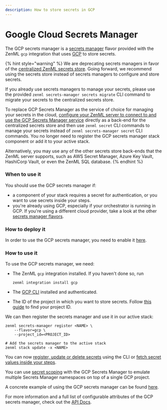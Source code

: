 ```yaml
---
description: How to store secrets in GCP
---
```


# Google Cloud Secrets Manager

The GCP secrets manager is a [secrets manager](./) flavor provided with the ZenML `gcp` integration that uses [GCP](https://cloud.google.com/secret-manager) to store secrets.

{% hint style="warning" %}
We are deprecating secrets managers in favor of the [centralized ZenML secrets store](../../../../old\_book/starter-guide/production-fundamentals/secrets-management.md#centralized-secrets-store). Going forward, we recommend using the secrets store instead of secrets managers to configure and store secrets.

If you already use secrets managers to manage your secrets, please use the provided `zenml secrets-manager secrets migrate` CLI command to migrate your secrets to the centralized secrets store.

To replace GCP Secrets Manager as the service of choice for managing your secrets in the cloud, [configure your ZenML server to connect to and use the GCP Secrets Manager service](../../../learning/getting-started/deploying-zenml/deploying-zenml.md) directly as a back-end for the centralized secrets store and then use `zenml secret` CLI commands to manage your secrets instead of `zenml secrets-manager secret` CLI commands. You no longer need to register the GCP secrets manager stack component or add it to your active stack.

Alternatively, you may use any of the other secrets store back-ends that the ZenML server supports, such as AWS Secret Manager, Azure Key Vault, HashiCorp Vault, or even the ZenML SQL database.
{% endhint %}

### When to use it

You should use the GCP secrets manager if:

* a component of your stack requires a secret for authentication, or you want to use secrets inside your steps.
* you're already using GCP, especially if your orchestrator is running in GCP. If you're using a different cloud provider, take a look at the other [secrets manager flavors](./#secrets-manager-flavors).

### How to deploy it

In order to use the GCP secrets manager, you need to enable it [here](https://console.cloud.google.com/marketplace/product/google/secretmanager.googleapis.com).

### How to use it

To use the GCP secrets manager, we need:

*   The ZenML `gcp` integration installed. If you haven't done so, run

    ```shell
    zenml integration install gcp
    ```
* The [GCP CLI](https://cloud.google.com/sdk/docs/install) installed and authenticated.
* The ID of the project in which you want to store secrets. Follow [this guide](https://support.google.com/googleapi/answer/7014113?hl=en) to find your project ID.

We can then register the secrets manager and use it in our active stack:

```shell
zenml secrets-manager register <NAME> \
    --flavor=gcp \
    --project_id=<PROJECT_ID>

# Add the secrets manager to the active stack
zenml stack update -x <NAME>
```

You can now [register, update or delete secrets](./#in-the-cli) using the CLI or [fetch secret values inside your steps](./#in-a-zenml-step).

You can use [secret scoping](./#secret-scopes) with the GCP Secrets Manager to emulate multiple Secrets Manager namespaces on top of a single GCP project.

A concrete example of using the GCP secrets manager can be found [here](https://github.com/zenml-io/zenml/tree/main/examples/cloud\_secrets\_manager).

For more information and a full list of configurable attributes of the GCP secrets manager, check out the [API Docs](https://apidocs.zenml.io/latest/integration\_code\_docs/integrations-gcp/#zenml.integrations.gcp.secrets\_manager.gcp\_secrets\_manager.GCPSecretsManager).
